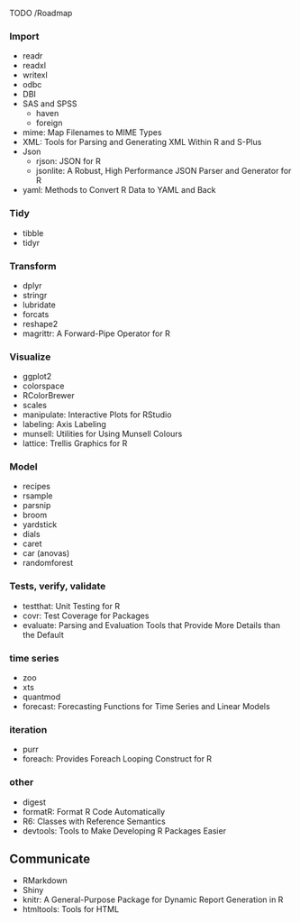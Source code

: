 TODO /Roadmap

### Import
- readr
- readxl
- writexl
- odbc
- DBI
- SAS and SPSS
    - haven
    - foreign
- mime: Map Filenames to MIME Types
- XML: Tools for Parsing and Generating XML Within R and S-Plus
- Json   
    - rjson: JSON for R
    - jsonlite: A Robust, High Performance JSON Parser and Generator for R
- yaml: Methods to Convert R Data to YAML and Back 
### Tidy
- tibble
- tidyr
### Transform
- dplyr
- stringr
- lubridate
- forcats
- reshape2
- magrittr: A Forward-Pipe Operator for R
### Visualize
- ggplot2
- colorspace
- RColorBrewer
- scales
- manipulate: Interactive Plots for RStudio
- labeling: Axis Labeling
- munsell: Utilities for Using Munsell Colours
- lattice: Trellis Graphics for R
### Model
- recipes
- rsample
- parsnip
- broom
- yardstick
- dials
- caret
- car (anovas)
- randomforest
### Tests, verify, validate
- testthat: Unit Testing for R
- covr: Test Coverage for Packages
- evaluate: Parsing and Evaluation Tools that Provide More Details than the Default
### time series
- zoo
- xts
- quantmod
- forecast: Forecasting Functions for Time Series and Linear Models
### iteration
- purr
- foreach: Provides Foreach Looping Construct for R
### other
- digest
- formatR: Format R Code Automatically
- R6: Classes with Reference Semantics
- devtools: Tools to Make Developing R Packages Easier
## Communicate
- RMarkdown
- Shiny
- knitr: A General-Purpose Package for Dynamic Report Generation in R
- htmltools: Tools for HTML
